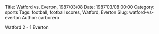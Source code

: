 Title: Watford vs. Everton, 1987/03/08
Date: 1987/03/08 00:00
Category: sports
Tags: football, football scores, Watford, Everton
Slug: watford-vs-everton
Author: carbonero


Watford 2 - 1 Everton
